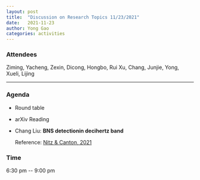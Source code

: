 ```yaml
---
layout: post
title:  "Discussion on Research Topics 11/23/2021"
date:   2021-11-23
author: Yong Gao
categories: activities
---
```



### Attendees

Ziming, Yacheng, Zexin, Dicong,  Hongbo, Rui Xu, Chang, Junjie, Yong, Xueli, Lijing

---

### Agenda

- Round table

- arXiv Reading

- Chang Liu:  **BNS detectionin decihertz band**

  Reference: [Nitz & Canton, 2021](https://doi.org/10.3847/2041-8213/ac1a75)  


### Time

6:30 pm -- 9:00 pm
